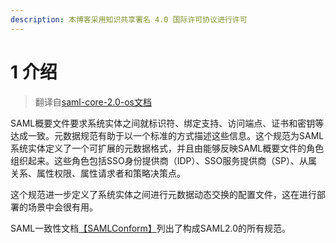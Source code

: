 ```yaml
---
description: 本博客采用知识共享署名 4.0 国际许可协议进行许可
---
```


# 1 介绍

> 翻译自[saml-core-2.0-os文档](https://docs.oasis-open.org/security/saml/v2.0/saml-core-2.0-os.pdf)

SAML概要文件要求系统实体之间就标识符、绑定支持、访问端点、证书和密钥等达成一致。元数据规范有助于以一个标准的方式描述这些信息。这个规范为SAML系统实体定义了一个可扩展的元数据格式，并且由能够反映SAML概要文件的角色组织起来。这些角色包括SSO身份提供商（IDP）、SSO服务提供商（SP）、从属关系、属性权限、属性请求者和策略决策点。

这个规范进一步定义了系统实体之间进行元数据动态交换的配置文件，这在进行部署的场景中会很有用。

SAML一致性文档[【SAMLConform】](https://docs.oasis-open.org/security/saml/v2.0/saml-conformance-2.0-os.pdf)列出了构成SAML2.0的所有规范。

